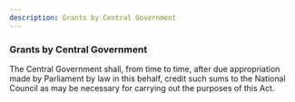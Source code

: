 ```yaml
---
description: Grants by Central Government
---
```


### Grants by Central Government

The Central Government shall, from time to time, after due appropriation made by Parliament by law in this behalf, credit such sums to the National Council as may be necessary for carrying out the purposes of this Act.
